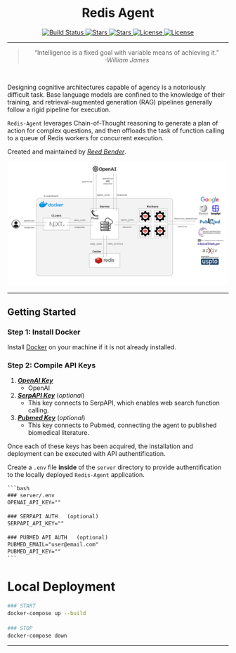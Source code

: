 <div align="center">
    <h1>Redis Agent</h1>
    <a href="https://github.com/attuneintelligence/redis-agent/actions">
      <img src="https://github.com/attuneintelligence/redis-agent/actions/workflows/main.yml/badge.svg" alt="Build Status" />
    </a>
    <a href="https://github.com/attuneintelligence/redis-agent">
      <img src="https://img.shields.io/github/stars/attuneintelligence/redis-agent?style=social" alt="Stars" />
    </a>
    <a href="https://github.com/attuneintelligence/redis-agent/issues">
      <img src="https://img.shields.io/github/issues/attuneintelligence/redis-agent" alt="Stars" />
    </a>
    <a href="https://github.com/attuneintelligence/redis-agent/blob/main/LICENSE">
      <img src="https://img.shields.io/github/license/attuneintelligence/redis-agent" alt="License" />
    </a>
    <a href="https://twitter.com/reedbndr">
      <img src="https://img.shields.io/twitter/follow/reedbndr?style=social" alt="License" />
    </a>
    <hr>
    <!-- <blockquote>“Such is my task. I go to gather this, the sacred knowledge, here and there dispersed about the world, long lost or never found.”<br>- <i>Browning's Paracelsus</i></blockquote> -->
    <blockquote>“Intelligence is a fixed goal with variable means of achieving it.”<br><i>-William James</i></blockquote>
    <br>
</div>

Designing cognitive architectures capable of agency is a notoriously difficult task. Base language models are confined to the knowledge of their training, and retrieval-augmented generation (RAG) pipelines generally follow a rigid pipeline for execution.

`Redis-Agent` leverages Chain-of-Thought reasoning to generate a plan of action for complex questions, and then offloads the task of function calling to a queue of Redis workers for concurrent execution.

Created and maintained by _[Reed Bender](https://github.com/mrbende)_.

<div align="center">
  <img src="assets/RedisAgentSchema.png" alt="Redis Agent Schema" />
</div>

---

## Getting Started

### Step 1: Install Docker
  Install [Docker](https://docs.docker.com/get-docker/) on your machine if it is not already installed.

### Step 2: Compile API Keys
  1. _**[OpenAI Key](https://platform.openai.com/api-keys)**_ 
      - OpenAI 
  2. _**[SerpAPI Key](https://serpapi.com/dashboard)**_ (*optional*)
      - This key connects to SerpAPI, which enables web search function calling.
  2. _**[Pubmed Key](https://account.ncbi.nlm.nih.gov/settings/)**_ (*optional*)
      - This key connects to Pubmed, connecting the agent to published biomedical literature.

  Once each of these keys has been acquired, the installation and deployment can be executed with API authentification.

  Create a `.env` file **inside** of the `server` directory to provide authentification to the locally deployed `Redis-Agent` application.

    ```bash
    ### server/.env
    OPENAI_API_KEY=""

    ### SERPAPI AUTH   (optional)
    SERPAPI_API_KEY=""

    ### PUBMED API AUTH   (optional)
    PUBMED_EMAIL="user@email.com"
    PUBMED_API_KEY=""
    ```



# Local Deployment

```bash
### START
docker-compose up --build

### STOP
docker-compose down
```

---